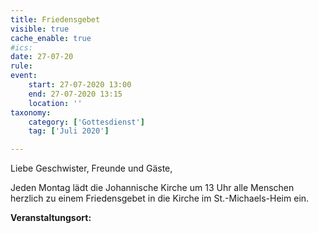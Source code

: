 ```yaml
---
title: Friedensgebet
visible: true
cache_enable: true
#ics: 
date: 27-07-20
rule: 
event:
	start: 27-07-2020 13:00
	end: 27-07-2020 13:15
	location: ''
taxonomy:
	category: ['Gottesdienst']
	tag: ['Juli 2020']

---
```

Liebe Geschwister, Freunde und Gäste,

Jeden Montag lädt die Johannische Kirche um 13 Uhr alle Menschen herzlich zu einem Friedensgebet in die Kirche im St.-Michaels-Heim ein.



**Veranstaltungsort:** 

